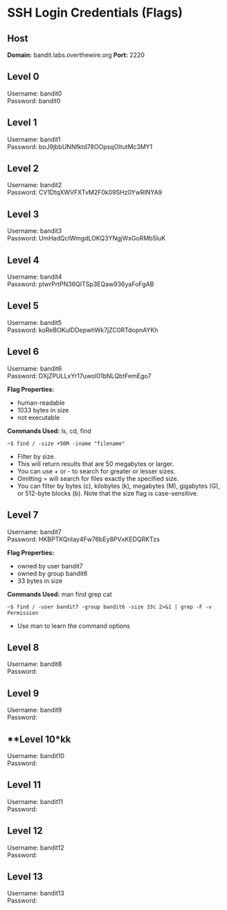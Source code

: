 
# **SSH Login Credentials (Flags)**

## **Host**
**Domain:** bandit.labs.overthewire.org
**Port:** 2220

## **Level 0**
Username: bandit0<br>
Password: bandit0

## **Level 1**
Username: bandit1<br>
Password: boJ9jbbUNNfktd78OOpsqOltutMc3MY1

## **Level 2**
Username: bandit2<br>
Password: CV1DtqXWVFXTvM2F0k09SHz0YwRINYA9

## **Level 3**
Username: bandit3<br>
Password: UmHadQclWmgdLOKQ3YNgjWxGoRMb5luK

## **Level 4**
Username: bandit4<br>
Password: pIwrPrtPN36QITSp3EQaw936yaFoFgAB

## **Level 5** 
Username: bandit5<br>
Password: koReBOKuIDDepwhWk7jZC0RTdopnAYKh

## **Level 6** 
Username: bandit6<br>
Password: DXjZPULLxYr17uwoI01bNLQbtFemEgo7

**Flag Properties:**
- human-readable
- 1033 bytes in size
- not executable

**Commands Used:** ls, cd, find

    ~$ find / -size +50M -iname "filename"

- Filter by size. 
- This will return results that are 50 megabytes or larger.
- You can use + or - to search for greater or lesser sizes. 
- Omitting = will search for files exactly the specified size.
- You can filter by bytes (c), kilobytes (k), megabytes (M), gigabytes (G), or 512-byte blocks (b). Note that the size flag is case-sensitive.

## **Level 7**
Username: bandit7<br>
Password: HKBPTKQnIay4Fw76bEy8PVxKEDQRKTzs

**Flag Properties:**
- owned by user bandit7
- owned by group bandit6
- 33 bytes in size

**Commands Used:** man find grep cat

    ~$ find / -user bandit7 -group bandit6 -size 33c 2>&1 | grep -F -v Permission

- Use man to learn the command options

## **Level 8**
Username: bandit8<br>
Password: 

## **Level 9**
Username: bandit9<br>
Password: 

## **Level 10*kk
Username: bandit10<br>
Password: 

## **Level 11**
Username: bandit11<br>
Password: 

## **Level 12**
Username: bandit12<br>
Password: 

## **Level 13**
Username: bandit13<br>
Password: 